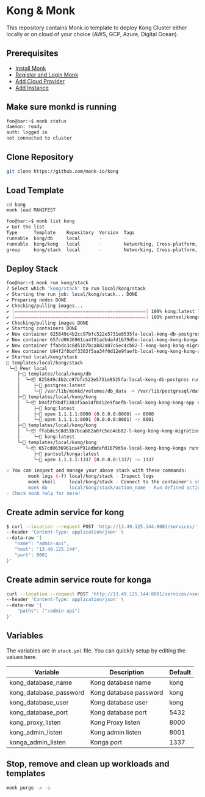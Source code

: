 # Kong & Monk

This repository contains Monk.io template to deploy Kong Cluster either locally or on cloud of your choice (AWS, GCP, Azure, Digital Ocean).

## Prerequisites

- [Install Monk](https://docs.monk.io/docs/get-monk)
- [Register and Login Monk](https://docs.monk.io/docs/acc-and-auth)
- [Add Cloud Provider](https://docs.monk.io/docs/cloud-provider)
- [Add Instance](https://docs.monk.io/docs/multi-cloud)

## Make sure monkd is running

```bash
foo@bar:~$ monk status
daemon: ready
auth: logged in
not connected to cluster
```

## Clone Repository

```bash
git clone https://github.com/monk-io/kong
```

## Load Template

```bash
cd kong
monk load MANIFEST
```

```bash
foo@bar:~$ monk list kong
✔ Got the list
Type      Template    Repository  Version  Tags
runnable  kong/db     local       -        -
runnable  kong/kong   local       -        Networking, Cross-platform, Lua scripting, API Gateway, Microservices, Load Balancing, Containerization, Cloud-native, DevOps, Security, Analytics, Monitoring, Scalability, Performance, RESTful APIs, GraphQL, Service Mesh
group     kong/stack  local       -        Networking, Cross-platform, Lua scripting, API Gateway, Microservices, Load Balancing, Containerization, Cloud-native, DevOps, Security, Analytics, Monitoring, Scalability, Performance, RESTful APIs, GraphQL, Service Mesh
```

## Deploy Stack

```bash
foo@bar:~$ monk run kong/stack
? Select which 'kong/stack' to run local/kong/stack
✔ Starting the run job: local/kong/stack... DONE
✔ Preparing nodes DONE
✔ Checking/pulling images...
✔ [================================================] 100% kong:latest local
✔ [================================================] 100% pantsel/konga:latest local
✔ Checking/pulling images DONE
✔ Starting containers DONE
✔ New container 825849c4b2cc97bfc522e5731e8535fa-local-kong-db-postgres created DONE
✔ New container 657cd0636961ca4f91adbdafd1679d5e-local-kong-kong-konga created DONE
✔ New container ffabdc3c8d51b7bcab82a07c5ec4cb82-l-kong-kong-kong-migrations-up created DONE
✔ New container b94f2f8bdf3303f5aa34f0d12e9faefb-local-kong-kong-kong-app created DONE
✔ Started local/kong/stack
🔩 templates/local/kong/stack
 └─🧊 Peer local
    ├─🔩 templates/local/kong/db
    │  └─📦 825849c4b2cc97bfc522e5731e8535fa-local-kong-db-postgres running
    │     ├─🧩 postgres:latest
    │     └─💾 /var/lib/monkd/volumes/db_data -> /var/lib/postgresql/data
    ├─🔩 templates/local/kong/kong
    │  └─📦 b94f2f8bdf3303f5aa34f0d12e9faefb-local-kong-kong-kong-app running
    │     ├─🧩 kong:latest
    │     ├─🔌 open 1.1.1.1:8000 (0.0.0.0:8000) -> 8000
    │     └─🔌 open 1.1.1.1:8001 (0.0.0.0:8001) -> 8001
    ├─🔩 templates/local/kong/kong
    │  └─📦 ffabdc3c8d51b7bcab82a07c5ec4cb82-l-kong-kong-kong-migrations-up running
    │     └─🧩 kong:latest
    └─🔩 templates/local/kong/kong
       └─📦 657cd0636961ca4f91adbdafd1679d5e-local-kong-kong-konga running
          ├─🧩 pantsel/konga:latest
          └─🔌 open 1.1.1.1:1337 (0.0.0.0:1337) -> 1337

💡 You can inspect and manage your above stack with these commands:
        monk logs (-f) local/kong/stack - Inspect logs
        monk shell     local/kong/stack - Connect to the container's shell
        monk do        local/kong/stack/action_name - Run defined action (if exists)
💡 Check monk help for more!
```

## Create admin service for kong

```bash
$ curl --location --request POST 'http://13.49.125.144:8001/services/' \
--header 'Content-Type: application/json' \
--data-raw '{
   "name": "admin-api",
   "host": "13.49.125.144",
   "port": 8001
}'
```

## Create admin service route for konga

```bash
curl --location --request POST 'http://13.49.125.144:8001/services/<service_id>/routes' \
--header 'Content-Type: application/json' \
--data-raw '{
    "paths": ["/admin-api"]
}'
```

## Variables

The variables are in `stack.yml` file. You can quickly setup by editing the values here.

| Variable               | Description            | Default |
| ---------------------- | ---------------------- | ------- |
| kong_database_name     | Kong database name     | kong    |
| kong_database_password | Kong database password | kong    |
| kong_database_user     | Kong database user     | kong    |
| kong_database_port     | Kong database port     | 5432    |
| kong_proxy_listen      | Kong Proxy listen      | 8000    |
| kong_admin_listen      | Kong admin listen      | 8001    |
| konga_admin_listen     | Konga port             | 1337    |

## Stop, remove and clean up workloads and templates

```bash
monk purge -x -a
```
